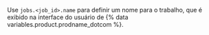 Use `jobs.<job_id>.name` para definir um nome para o trabalho, que é exibido na interface do usuário de {% data variables.product.prodname_dotcom %}.
